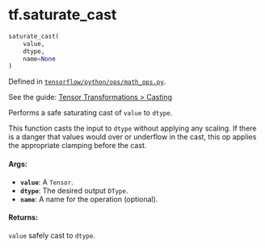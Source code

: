 <div itemscope itemtype="http://developers.google.com/ReferenceObject">
<meta itemprop="name" content="tf.saturate_cast" />
</div>

# tf.saturate_cast

``` python
saturate_cast(
    value,
    dtype,
    name=None
)
```



Defined in [`tensorflow/python/ops/math_ops.py`](https://www.tensorflow.org/code/tensorflow/python/ops/math_ops.py).

See the guide: [Tensor Transformations > Casting](../../../api_guides/python/array_ops.md#Casting)

Performs a safe saturating cast of `value` to `dtype`.

This function casts the input to `dtype` without applying any scaling.  If
there is a danger that values would over or underflow in the cast, this op
applies the appropriate clamping before the cast.

#### Args:

* <b>`value`</b>: A `Tensor`.
* <b>`dtype`</b>: The desired output `DType`.
* <b>`name`</b>: A name for the operation (optional).


#### Returns:

  `value` safely cast to `dtype`.
